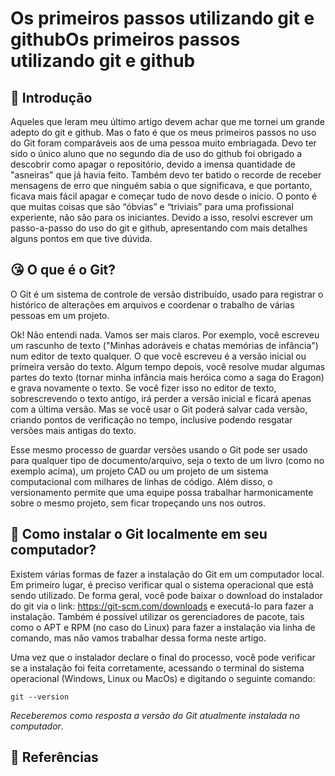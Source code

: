 # Os primeiros passos utilizando git e githubOs primeiros passos utilizando git e github

## 📢 Introdução

Aqueles que leram meu último artigo devem achar que me tornei um grande adepto do git e github. Mas o fato é que os meus primeiros passos no uso do Git foram comparáveis aos de uma pessoa muito embriagada. Devo ter sido o único aluno que no segundo dia de uso do github foi obrigado a descobrir como apagar o repositório, devido a imensa quantidade de "asneiras" que já havia feito. Também devo ter batido o recorde de receber mensagens de erro que ninguém sabia o que significava, e que portanto, ficava mais fácil apagar e começar tudo de novo desde o início. O ponto é que muitas coisas que são “óbvias” e “triviais” para uma profissional experiente, não são para os iniciantes. Devido a isso, resolvi escrever um passo-a-passo do uso do git e github, apresentando com mais detalhes alguns pontos em que tive dúvida.

## 😘 O que é o Git?

O Git é um sistema de controle de versão distribuído, usado para registrar o histórico de alterações em arquivos e coordenar o trabalho de várias pessoas em um projeto. 

Ok! Não entendi nada. Vamos ser mais claros. Por exemplo, você escreveu um rascunho de texto ("Minhas adoráveis e chatas memórias de infância") num editor de texto qualquer. O que você escreveu é a versão inicial ou primeira versão do texto. Algum tempo depois, você resolve mudar algumas partes do texto (tornar minha infância mais heróica como a saga do Eragon) e grava novamente o texto. Se você fizer isso no editor de texto, sobrescrevendo o texto antigo, irá perder a versão inicial e ficará apenas com a última versão. Mas se você usar o Git poderá salvar cada versão, criando pontos de verificação no tempo, inclusive podendo resgatar versões mais antigas do texto. 

Esse mesmo processo de guardar versões usando o Git pode ser usado para qualquer tipo de documento/arquivo, seja o texto de um livro (como no exemplo acima), um projeto CAD ou um projeto de um sistema computacional com milhares de linhas de código. Além disso, o versionamento permite que uma equipe possa trabalhar harmonicamente sobre o mesmo projeto, sem ficar tropeçando uns nos outros.

## 🏁 Como instalar o Git localmente em seu computador?

Existem várias formas de fazer a instalação do Git em um computador local. Em primeiro lugar, é preciso verificar qual o sistema operacional que está sendo utilizado. De forma geral, você pode baixar o download do instalador do git via o link:
https://git-scm.com/downloads e executá-lo para fazer a instalação. Também é possível utilizar os gerenciadores de pacote, tais como o APT e RPM (no caso do Linux) para fazer a instalação via linha de comando, mas não vamos trabalhar dessa forma neste artigo. 

Uma vez que o instalador declare o final do processo, você pode verificar se a instalação foi feita corretamente, acessando o terminal do sistema operacional (Windows, Linux ou MacOs) e digitando o seguinte comando:
```
git --version
``` 
_Receberemos como resposta a versão do Git atualmente instalada no computador_.

##  📙 Referências

